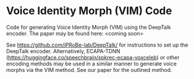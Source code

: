 # Voice Identity Morph (VIM) Code
Code for generating Voice Identity Morph (VIM) using the DeepTalk encoder. The paper may be found here: &lt;coming soon>

See https://github.com/iPRoBe-lab/DeepTalk/ for instructions to set up the DeepTalk encoder. Alternatively, ECAPA-TDNN (https://huggingface.co/speechbrain/spkrec-ecapa-voxceleb) or other encoding methods may be used in a similar manner to generate voice morphs via the VIM method. See our paper for the outlined method.
